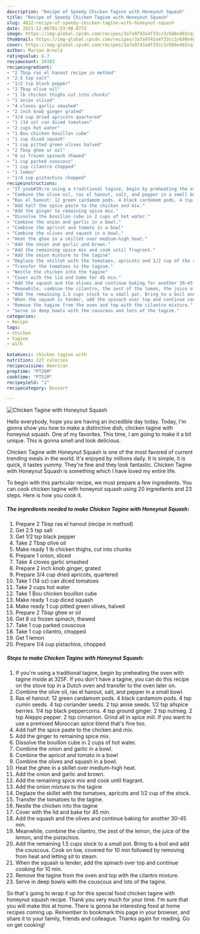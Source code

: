 ```yaml
---
description: "Recipe of Speedy Chicken Tagine with Honeynut Squash"
title: "Recipe of Speedy Chicken Tagine with Honeynut Squash"
slug: 4612-recipe-of-speedy-chicken-tagine-with-honeynut-squash
date: 2021-12-06T01:53:08.877Z
image: https://img-global.cpcdn.com/recipes/3a7a9743a4f33cc3/680x482cq70/chicken-tagine-with-honeynut-squash-recipe-main-photo.jpg
thumbnail: https://img-global.cpcdn.com/recipes/3a7a9743a4f33cc3/680x482cq70/chicken-tagine-with-honeynut-squash-recipe-main-photo.jpg
cover: https://img-global.cpcdn.com/recipes/3a7a9743a4f33cc3/680x482cq70/chicken-tagine-with-honeynut-squash-recipe-main-photo.jpg
author: Marion Arnold
ratingvalue: 4.7
reviewcount: 20383
recipeingredient:
- "2 Tbsp ras el hanout recipe in method"
- "2.5 tsp salt"
- "1/2 tsp black pepper"
- "2 Tbsp olive oil"
- "1 lb chicken thighs cut into chunks"
- "1 onion sliced"
- "4 cloves garlic smashed"
- "2 inch knob ginger grated"
- "3/4 cup dried apricots quartered"
- "1 (14 oz) can diced tomatoes"
- "2 cups hot water"
- "1 Bou chicken bouillon cube"
- "1 cup diced squash"
- "1 cup pitted green olives halved"
- "2 Tbsp ghee or oil"
- "8 oz frozen spinach thawed"
- "1 cup parked couscous"
- "1 cup cilantro chopped"
- "1 lemon"
- "1/4 cup pistachios chopped"
recipeinstructions:
- "If you&#39;re using a traditional tagine, begin by preheating the oven with tagine inside at 325F. If you don&#39;t have a tagine, you can do this recipe on the stove top in a Dutch oven and transfer to the oven later on."
- "Combine the olive oil, ras el hanout, salt, and pepper in a small bowl."
- "Ras el hanout: 12 green cardamom pods. 4 black cardamom pods. 4 tsp cumin seeds. 4 tsp coriander seeds. 2 tsp anise seeds. 1/2 tsp allspice berries. 1/4 tsp black peppercorns. 4 tsp ground ginger. 2 tsp nutmeg. 2 tsp Aleppo pepper. 2 tsp cinnamon. Grind all in spice mill. If you want to use a premixed Moroccan spice blend that&#39;s fine too."
- "Add half the spice paste to the chicken and mix."
- "Add the ginger to remaining spice mix."
- "Dissolve the bouillon cube in 2 cups of hot water."
- "Combine the onion and garlic in a bowl."
- "Combine the apricot and tomato in a bowl"
- "Combine the olives and squash in a bowl."
- "Heat the ghee in a skillet over medium-high heat."
- "Add the onion and garlic and brown."
- "Add the remaining spice mix and cook until fragrant."
- "Add the onion mixture to the tagine"
- "Deglaze the skillet with the tomatoes, apricots and 1/2 cup of the stock."
- "Transfer the tomatoes to the tagine."
- "Nestle the chicken into the tagine"
- "Cover with the lid and bake for 45 min."
- "Add the squash and the olives and continue baking for another 30-45 min."
- "Meanwhile, combine the cilantro, the zest of the lemon, the juice of the lemon, and the pistachios."
- "Add the remaining 1.5 cups stock to a small pot. Bring to a boil and add the couscous. Cook on low, covered for 10 min followed by removing from heat and letting sit to steam."
- "When the squash is tender, add the spinach over top and continue cooking for 10 min."
- "Remove the tagine from the oven and top with the cilantro mixture."
- "Serve in deep bowls with the couscous and lots of the tagine."
categories:
- Recipe
tags:
- chicken
- tagine
- with

katakunci: chicken tagine with 
nutrition: 227 calories
recipecuisine: American
preptime: "PT26M"
cooktime: "PT51M"
recipeyield: "2"
recipecategory: Dessert

---
```



![Chicken Tagine with Honeynut Squash](https://img-global.cpcdn.com/recipes/3a7a9743a4f33cc3/680x482cq70/chicken-tagine-with-honeynut-squash-recipe-main-photo.jpg)

Hello everybody, hope you are having an incredible day today. Today, I'm gonna show you how to make a distinctive dish, chicken tagine with honeynut squash. One of my favorites. This time, I am going to make it a bit unique. This is gonna smell and look delicious.

Chicken Tagine with Honeynut Squash is one of the most favored of current trending meals in the world. It's enjoyed by millions daily. It is simple, it is quick, it tastes yummy. They're fine and they look fantastic. Chicken Tagine with Honeynut Squash is something which I have loved my entire life.




To begin with this particular recipe, we must prepare a few ingredients. You can cook chicken tagine with honeynut squash using 20 ingredients and 23 steps. Here is how you cook it.

<!--inarticleads1-->

##### The ingredients needed to make Chicken Tagine with Honeynut Squash:

1. Prepare 2 Tbsp ras el hanout (recipe in method)
1. Get 2.5 tsp salt
1. Get 1/2 tsp black pepper
1. Take 2 Tbsp olive oil
1. Make ready 1 lb chicken thighs, cut into chunks
1. Prepare 1 onion, sliced
1. Take 4 cloves garlic smashed
1. Prepare 2 inch knob ginger, grated
1. Prepare 3/4 cup dried apricots, quartered
1. Take 1 (14 oz) can diced tomatoes
1. Take 2 cups hot water
1. Take 1 Bou chicken bouillon cube
1. Make ready 1 cup diced squash
1. Make ready 1 cup pitted green olives, halved
1. Prepare 2 Tbsp ghee or oil
1. Get 8 oz frozen spinach, thawed
1. Take 1 cup parked couscous
1. Take 1 cup cilantro, chopped
1. Get 1 lemon
1. Prepare 1/4 cup pistachios, chopped




<!--inarticleads2-->

##### Steps to make Chicken Tagine with Honeynut Squash:

1. If you&#39;re using a traditional tagine, begin by preheating the oven with tagine inside at 325F. If you don&#39;t have a tagine, you can do this recipe on the stove top in a Dutch oven and transfer to the oven later on.
1. Combine the olive oil, ras el hanout, salt, and pepper in a small bowl.
1. Ras el hanout: 12 green cardamom pods. 4 black cardamom pods. 4 tsp cumin seeds. 4 tsp coriander seeds. 2 tsp anise seeds. 1/2 tsp allspice berries. 1/4 tsp black peppercorns. 4 tsp ground ginger. 2 tsp nutmeg. 2 tsp Aleppo pepper. 2 tsp cinnamon. Grind all in spice mill. If you want to use a premixed Moroccan spice blend that&#39;s fine too.
1. Add half the spice paste to the chicken and mix.
1. Add the ginger to remaining spice mix.
1. Dissolve the bouillon cube in 2 cups of hot water.
1. Combine the onion and garlic in a bowl.
1. Combine the apricot and tomato in a bowl
1. Combine the olives and squash in a bowl.
1. Heat the ghee in a skillet over medium-high heat.
1. Add the onion and garlic and brown.
1. Add the remaining spice mix and cook until fragrant.
1. Add the onion mixture to the tagine
1. Deglaze the skillet with the tomatoes, apricots and 1/2 cup of the stock.
1. Transfer the tomatoes to the tagine.
1. Nestle the chicken into the tagine
1. Cover with the lid and bake for 45 min.
1. Add the squash and the olives and continue baking for another 30-45 min.
1. Meanwhile, combine the cilantro, the zest of the lemon, the juice of the lemon, and the pistachios.
1. Add the remaining 1.5 cups stock to a small pot. Bring to a boil and add the couscous. Cook on low, covered for 10 min followed by removing from heat and letting sit to steam.
1. When the squash is tender, add the spinach over top and continue cooking for 10 min.
1. Remove the tagine from the oven and top with the cilantro mixture.
1. Serve in deep bowls with the couscous and lots of the tagine.




So that's going to wrap it up for this special food chicken tagine with honeynut squash recipe. Thank you very much for your time. I'm sure that you will make this at home. There is gonna be interesting food at home recipes coming up. Remember to bookmark this page in your browser, and share it to your family, friends and colleague. Thanks again for reading. Go on get cooking!
